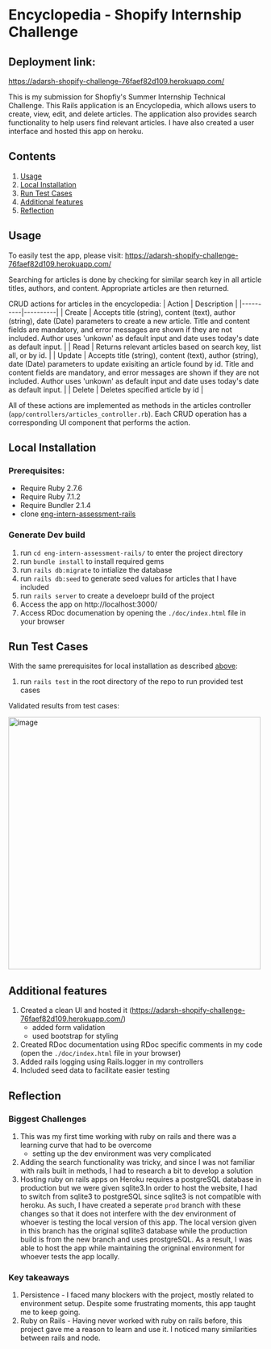 # Encyclopedia - Shopify Internship Challenge

## Deployment link:
https://adarsh-shopify-challenge-76faef82d109.herokuapp.com/

This is my submission for Shopfiy's Summer Internship Technical Challenge. This Rails application is an Encyclopedia, which allows users to create, view, edit, and delete articles. The application also provides search functionality to help users find relevant articles. I have also created a user interface and hosted this app on heroku.

## Contents
1. [Usage](#usage)
2. [Local Installation](#local-installation)
3. [Run Test Cases](#run-test-cases)
4. [Additional features](#additional-features)
5. [Reflection](#reflection)

## Usage
To easily test the app, please visit: https://adarsh-shopify-challenge-76faef82d109.herokuapp.com/

Searching for articles is done by checking for similar search key in all article titles, authors, and content. Appropriate articles are then returned.

CRUD actions for articles in the encyclopedia: 
| Action | Description | 
|----------|----------|
| Create | Accepts title (string), content (text), author (string), date (Date) parameters to create a new article. Title and content fields are mandatory, and error messages are shown if they are not included. Author uses 'unkown' as default input and date uses today's date as default input. |
| Read | Returns relevant articles based on search key, list all, or by id. | 
| Update | Accepts title (string), content (text), author (string), date (Date) parameters to update exisiting an article found by id. Title and content fields are mandatory, and error messages are shown if they are not included. Author uses 'unkown' as default input and date uses today's date as default input. | 
| Delete | Deletes specified article by id | 

All of these actions are implemented as methods in the articles controller (`app/controllers/articles_controller.rb`). Each CRUD operation has a corresponding UI component that performs the action.

## Local Installation
### Prerequisites:
- Require Ruby 2.7.6
- Require Ruby 7.1.2
- Require Bundler 2.1.4
- clone [eng-intern-assessment-rails](https://github.com/adarsh-swe/eng-intern-assessment-rails)

### Generate Dev build
1. run `cd eng-intern-assessment-rails/` to enter the project directory
2. run `bundle install` to install required gems
3. run `rails db:migrate` to intialize the database
4. run `rails db:seed` to generate seed values for articles that I have included
5. run `rails server` to create a develoepr build of the project
6. Access the app on http://localhost:3000/
7. Access RDoc documenation by opening the `./doc/index.html` file in your browser

## Run Test Cases
With the same prerequisites for local installation as described [above](#local-installation):
1. run `rails test` in the root directory of the repo to run provided test cases

Validated results from test cases:

<img width="500" alt="image" src="https://github.com/adarsh-swe/eng-intern-assessment-rails/assets/59131301/1ba0c32f-2e5f-4310-bc43-66b790f0af5a">

## Additional features
1. Created a clean UI and hosted it (https://adarsh-shopify-challenge-76faef82d109.herokuapp.com/)
   * added form validation
   * used bootstrap for styling
3. Created RDoc documentation using RDoc specific comments in my code (open the `./doc/index.html` file in your browser)
4. Added rails logging using Rails.logger in my controllers
5. Included seed data to facilitate easier testing

## Reflection
### Biggest Challenges
1. This was my first time working with ruby on rails and there was a learning curve that had to be overcome
   * setting up the dev environment was very complicated
2. Adding the search functionality was tricky, and since I was not familiar with rails built in methods, I had to research a bit to develop a solution
3. Hosting ruby on rails apps on Heroku requires a postgreSQL database in production but we were given sqlite3.In order to host the website, I had to switch from sqlite3 to postgreSQL since sqlite3 is not compatible with heroku. As such, I have created a seperate `prod` branch with these changes so that it does not interfere with the dev environment of whoever is testing the local version of this app. The local version given in this branch has the original sqllite3 database while the production build is from the new branch and uses prostgreSQL. As a result, I was able to host the app while maintaining the origninal environment for whoever tests the app locally.

### Key takeaways
1. Persistence - I faced many blockers with the project, mostly related to environment setup. Despite some frustrating moments, this app taught me to keep going.
2. Ruby on Rails - Having never worked with ruby on rails before, this project gave me a reason to learn and use it. I noticed many similarities between rails and node.


